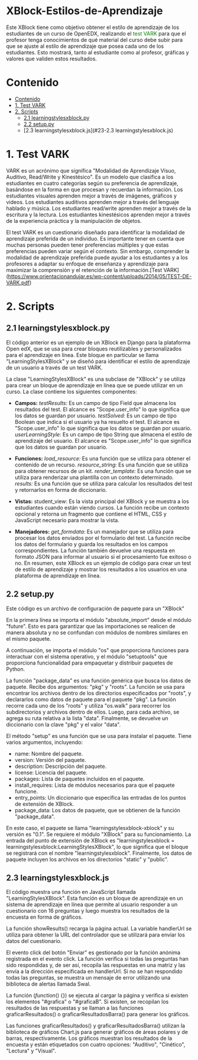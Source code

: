 # XBlock-Estilos-de-Aprendizaje

Este XBlock tiene como objetivo obtener el estilo de aprendizaje de los estudiantes de un curso de OpenEDX, realizando el <font color="green">test VARK</font> para que el profesor tenga conocimientos de qué material del curso debe subir para que se ajuste al estilo de aprendizaje que posea cada uno de los estudiantes. Esto mostrará, tanto al estudiante como al profesor, gráficas y valores que validen estos resultados.


# Contenido
- [Contenido](#contenido)
- [1. Test VARK](#1-Test-VARK)
- [2. Scripts](#2-Scripts)
  - [2.1 learningstylesxblock.py](#21-learningstylesxblock.py)
  - [2.2 setup.py](#22-setup.py)
  - [2.3 learningstylesxblock.js](#23-2.3 learningstylesxblock.js)

# 1. Test VARK
VARK es un acrónimo que significa "Modalidad de Aprendizaje Vísuo, Auditivo, Read/Write y Kinestésico". Es un modelo que clasifica a los estudiantes en cuatro categorías según su preferencia de aprendizaje, basándose en la forma en que procesan y recuerdan la información.
Los estudiantes visuales aprenden mejor a través de imágenes, gráficos y videos.
Los estudiantes auditivos aprenden mejor a través del lenguaje hablado y música.
Los estudiantes read/write aprenden mejor a través de la escritura y la lectura.
Los estudiantes kinestésicos aprenden mejor a través de la experiencia práctica y la manipulación de objetos.

El test VARK es un cuestionario diseñado para identificar la modalidad de aprendizaje preferida de un individuo. Es importante tener en cuenta que muchas personas pueden tener preferencias múltiples y que estas preferencias pueden variar según el contexto. Sin embargo, comprender la modalidad de aprendizaje preferida puede ayudar a los estudiantes y a los profesores a adaptar su enfoque de enseñanza y aprendizaje para maximizar la comprensión y el retención de la información.[Test VARK]
(https://www.orientacionandujar.es/wp-content/uploads/2014/05/TEST-DE-VARK.pdf)

# 2. Scripts

## 2.1 learningstylesxblock.py
El código anterior es un ejemplo de un XBlock en Django para la plataforma Open edX, que se usa para crear bloques reutilizables y personalizados para el aprendizaje en línea. Este bloque en particular se llama "LearningStylesXBlock" y se diseñó para identificar el estilo de aprendizaje de un usuario a través de un test VARK.

La clase "LearningStylesXBlock" es una subclase de "XBlock" y se utiliza para crear un bloque de aprendizaje en línea que se puede utilizar en un curso. La clase contiene los siguientes componentes:

- **Campos:**
*testResults:* Es un campo de tipo Field que almacena los resultados del test. El alcance es "Scope.user_info" lo que significa que los datos se guardan por usuario.
*testSolved:* Es un campo de tipo Boolean que indica si el usuario ya ha resuelto el test. El alcance es "Scope.user_info" lo que significa que los datos se guardan por usuario.
*userLearningStyle:* Es un campo de tipo String que almacena el estilo de aprendizaje del usuario. El alcance es "Scope.user_info" lo que significa que los datos se guardan por usuario.

- **Funciones:**
*load_resource:* Es una función que se utiliza para obtener el contenido de un recurso.
*resource_string:* Es una función que se utiliza para obtener recursos de un kit.
*render_template:* Es una función que se utiliza para renderizar una plantilla con un contexto determinado.
*results:* Es una función que se utiliza para calcular los resultados del test y retornarlos en forma de diccionario.

- **Vistas:**
student_view: Es la vista principal del XBlock y se muestra a los estudiantes cuando están viendo cursos. La función recibe un contexto opcional y retorna un fragmento que contiene el HTML, CSS y JavaScript necesario para mostrar la vista.

- **Manejadores:**
*get_formdata:* Es un manejador que se utiliza para procesar los datos enviados por el formulario del test. La función recibe los datos del formulario y guarda los resultados en los campos correspondientes. La función también devuelve una respuesta en formato JSON para informar al usuario si el procesamiento fue exitoso o no.
En resumen, este XBlock es un ejemplo de código para crear un test de estilo de aprendizaje y mostrar los resultados a los usuarios en una plataforma de aprendizaje en línea.

## 2.2 setup.py
Este código es un archivo de configuración de paquete para un "XBlock"

En la primera línea se importa el módulo "absolute_import" desde el módulo "future". Esto es para garantizar que las importaciones se realicen de manera absoluta y no se confundan con módulos de nombres similares en el mismo paquete.

A continuación, se importa el módulo "os" que proporciona funciones para interactuar con el sistema operativo, y el módulo "setuptools" que proporciona funcionalidad para empaquetar y distribuir paquetes de Python.

La función "package_data" es una función genérica que busca los datos de paquete. Recibe dos argumentos: "pkg" y "roots". La función se usa para encontrar los archivos dentro de los directorios especificados por "roots", y declararlos como datos de paquete para el paquete "pkg". La función recorre cada uno de los "roots" y utiliza "os.walk" para recorrer los subdirectorios y archivos dentro de ellos. Luego, para cada archivo, se agrega su ruta relativa a la lista "data". Finalmente, se devuelve un diccionario con la clave "pkg" y el valor "data".

El método "setup" es una función que se usa para instalar el paquete. Tiene varios argumentos, incluyendo:

- name: Nombre del paquete.
- version: Versión del paquete.
- description: Descripción del paquete.
- license: Licencia del paquete.
- packages: Lista de paquetes incluidos en el paquete.
- install_requires: Lista de módulos necesarios para que el paquete funcione.
- entry_points: Un diccionario que especifica las entradas de los puntos de extensión de XBlock.
- package_data: Los datos de paquete, que se obtienen de la función "package_data".

En este caso, el paquete se llama "learningstylesxblock-xblock" y su versión es "0.1". Se requiere el módulo "XBlock" para su funcionamiento. La entrada del punto de extensión de XBlock es "learningstylesxblock = learningstylesxblock:LearningStylesXBlock", lo que significa que el bloque se registrará con el nombre "learningstylesxblock". Finalmente, los datos de paquete incluyen los archivos en los directorios "static" y "public".

## 2.3 learningstylesxblock.js

El código muestra una función en JavaScript llamada "LearningStylesXBlock". Esta función es un bloque de aprendizaje en un sistema de aprendizaje en línea que permite al usuario responder a un cuestionario con 16 preguntas y luego muestra los resultados de la encuesta en forma de gráficos.

La función showResults() recarga la página actual. La variable handlerUrl se utiliza para obtener la URL del controlador que se utilizará para enviar los datos del cuestionario.

El evento click del botón "Enviar" es gestionado por la función anónima registrada en el evento click. La función verifica si todas las preguntas han sido respondidas y, de ser así, recopila las respuestas en una matriz y las envía a la dirección especificada en handlerUrl. Si no se han respondido todas las preguntas, se muestra un mensaje de error utilizando una biblioteca de alertas llamada Swal.

La función $(function($) {}) se ejecuta al cargar la página y verifica si existen los elementos "#grafica" o "#graficaB". Si existen, se recopilan los resultados de las respuestas y se llaman a las funciones graficarResultados() o graficarResultadosBarra() para generar los gráficos.

Las funciones graficarResultados() y graficarResultadosBarra() utilizan la biblioteca de gráficos Chart.js para generar gráficos de áreas polares y de barras, respectivamente. Los gráficos muestran los resultados de la encuesta y están etiquetados con cuatro opciones: "Auditivo", "Cinético", "Lectura" y "Visual".
